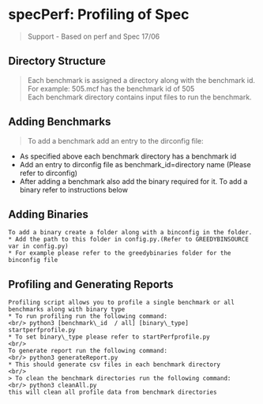 # specPerf: Profiling of Spec
> Support - Based on perf and Spec 17/06


## Directory Structure
> Each benchmark is assigned a directory along with the benchmark id.
 <br/> For example: 505.mcf has the benchmark id of 505
 <br/> Each benchmark directory contains input files to run the benchmark. 		


## Adding Benchmarks
> To add a benchmark add an entry to the dirconfig file:
* As specified above each benchmark directory has a benchmark id
* Add an entry to dirconfig file as benchmark\_id=directory name (Please refer to dirconfig)
* After adding a benchmark also add the binary required for it. To add a binary refer to instructions below



## Adding Binaries
```
To add a binary create a folder along with a binconfig in the folder. 
* Add the path to this folder in config.py.(Refer to GREEDYBINSOURCE var in config.py)
* For example please refer to the greedybinaries folder for the binconfig file

```

## Profiling and Generating Reports
```
Profiling script allows you to profile a single benchmark or all benchmarks along with binary type
* To run profiling run the following command:
<br/> python3 [benchmark\_id  / all] [binary\_type] startperfprofile.py
* To set binary\_type please refer to startPerfprofile.py
<br/>
To generate report run the following command:
<br/> python3 generateReport.py
* This should generate csv files in each benchmark directory
<br/>
> To clean the benchmark directories run the following command:
<br/> python3 cleanAll.py
this will clean all profile data from benchmark directories

```

